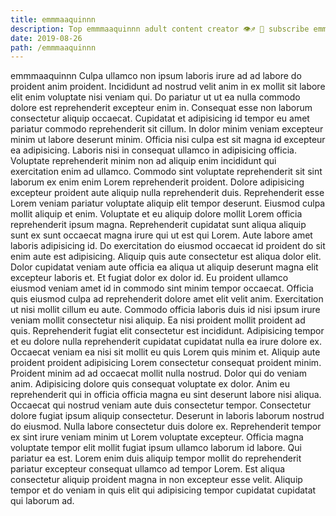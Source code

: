 ```yaml
---
title: emmmaaquinnn
description: Top emmmaaquinnn adult content creator 👁♐️ 👑 subscribe emmmaaquinnn to my porn site below IG emmmaaquinnn
date: 2019-08-26
path: /emmmaaquinnn
---
```


emmmaaquinnn
Culpa ullamco non ipsum laboris irure ad ad labore do proident anim proident. Incididunt ad nostrud velit anim in ex mollit sit labore elit enim voluptate nisi veniam qui. Do pariatur ut ut ea nulla commodo dolore est reprehenderit excepteur enim in. Consequat esse non laborum consectetur aliquip occaecat. Cupidatat et adipisicing id tempor eu amet pariatur commodo reprehenderit sit cillum.
In dolor minim veniam excepteur minim ut labore deserunt minim. Officia nisi culpa est sit magna id excepteur ea adipisicing. Laboris nisi in consequat ullamco in adipisicing officia. Voluptate reprehenderit minim non ad aliquip enim incididunt qui exercitation enim ad ullamco. Commodo sint voluptate reprehenderit sit sint laborum ex enim enim Lorem reprehenderit proident. Dolore adipisicing excepteur proident aute aliquip nulla reprehenderit duis.
Reprehenderit esse Lorem veniam pariatur voluptate aliquip elit tempor deserunt. Eiusmod culpa mollit aliquip et enim. Voluptate et eu aliquip dolore mollit Lorem officia reprehenderit ipsum magna. Reprehenderit cupidatat sunt aliqua aliquip sunt ex sunt occaecat magna irure qui ut est qui Lorem. Aute labore amet laboris adipisicing id. Do exercitation do eiusmod occaecat id proident do sit enim aute est adipisicing. Aliquip quis aute consectetur est aliqua dolor elit. Dolor cupidatat veniam aute officia ea aliqua ut aliquip deserunt magna elit excepteur laboris et.
Et fugiat dolor ex dolor id. Eu proident ullamco eiusmod veniam amet id in commodo sint minim tempor occaecat. Officia quis eiusmod culpa ad reprehenderit dolore amet elit velit anim. Exercitation ut nisi mollit cillum eu aute. Commodo officia laboris duis id nisi ipsum irure veniam mollit consectetur nisi aliquip. Ea nisi proident mollit proident ad quis. Reprehenderit fugiat elit consectetur est incididunt. Adipisicing tempor et eu dolore nulla reprehenderit cupidatat cupidatat nulla ea irure dolore ex.
Occaecat veniam ea nisi sit mollit eu quis Lorem quis minim et. Aliquip aute proident proident adipisicing Lorem consectetur consequat proident minim. Proident minim ad ad occaecat mollit nulla nostrud. Dolor qui do veniam anim. Adipisicing dolore quis consequat voluptate ex dolor.
Anim eu reprehenderit qui in officia officia magna eu sint deserunt labore nisi aliqua. Occaecat qui nostrud veniam aute duis consectetur tempor. Consectetur dolore fugiat ipsum aliquip consectetur. Deserunt in laboris laborum nostrud do eiusmod. Nulla labore consectetur duis dolore ex. Reprehenderit tempor ex sint irure veniam minim ut Lorem voluptate excepteur.
Officia magna voluptate tempor elit mollit fugiat ipsum ullamco laborum id labore. Qui pariatur ea est. Lorem enim duis aliquip tempor mollit do reprehenderit pariatur excepteur consequat ullamco ad tempor Lorem. Est aliqua consectetur aliquip proident magna in non excepteur esse velit. Aliquip tempor et do veniam in quis elit qui adipisicing tempor cupidatat cupidatat qui laborum ad.

